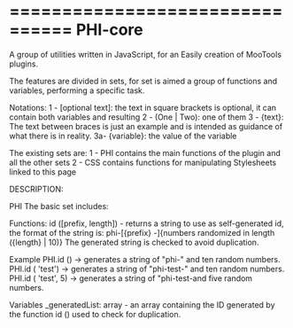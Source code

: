 ================================
PHI-core
================================
A group of utilities written in JavaScript, for an Easily creation of MooTools plugins.

The features are divided in sets, for set is aimed a group of functions and variables, performing a specific task.

Notations:
1 - [optional text]: the text in square brackets is optional, it can contain both variables and resulting
2 - (One | Two): one of them
3 - {text}: The text between braces is just an example and is intended as guidance of what there is in reality.
3a- {variable}: the value of the variable

The existing sets are:
1 - PHI
contains the main functions of the plugin and all the other sets
2 - CSS
contains functions for manipulating Stylesheets linked to this page


DESCRIPTION:

PHI
The basic set includes:

Functions:
id ([prefix, length]) - returns a string to use as self-generated id, the format of the string is:
	phi-[{prefix} -]{numbers randomized in length ({length} | 10)}
The generated string is checked to avoid duplication.

Example
PHI.id () -> generates a string of "phi-" and ten random numbers.
PHI.id ( 'test') -> generates a string of "phi-test-" and ten random numbers.
PHI.id ( 'test', 5) -> generates a string of "phi-test-and five random numbers.

Variables
_generatedList: array - an array containing the ID generated by the function id () used to check for duplication.